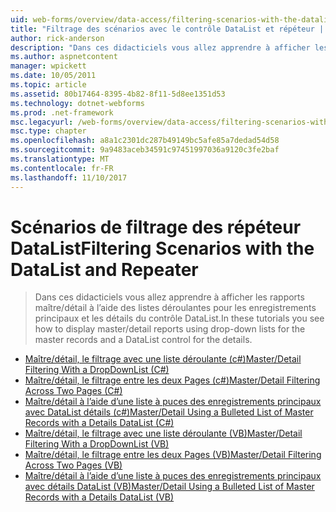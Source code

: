 ```yaml
---
uid: web-forms/overview/data-access/filtering-scenarios-with-the-datalist-and-repeater/index
title: "Filtrage des scénarios avec le contrôle DataList et répéteur | Documents Microsoft"
author: rick-anderson
description: "Dans ces didacticiels vous allez apprendre à afficher les rapports maître/détail à l’aide des listes déroulantes pour les enregistrements principaux et les détails du contrôle DataList."
ms.author: aspnetcontent
manager: wpickett
ms.date: 10/05/2011
ms.topic: article
ms.assetid: 80b17464-8395-4b82-8f11-5d8ee1351d53
ms.technology: dotnet-webforms
ms.prod: .net-framework
msc.legacyurl: /web-forms/overview/data-access/filtering-scenarios-with-the-datalist-and-repeater
msc.type: chapter
ms.openlocfilehash: a8a1c2301dc287b49149bc5afe85a7dedad54d58
ms.sourcegitcommit: 9a9483aceb34591c97451997036a9120c3fe2baf
ms.translationtype: MT
ms.contentlocale: fr-FR
ms.lasthandoff: 11/10/2017
---
```

<a name="filtering-scenarios-with-the-datalist-and-repeater"></a><span data-ttu-id="17f9d-103">Scénarios de filtrage des répéteur DataList</span><span class="sxs-lookup"><span data-stu-id="17f9d-103">Filtering Scenarios with the DataList and Repeater</span></span>
====================
> <span data-ttu-id="17f9d-104">Dans ces didacticiels vous allez apprendre à afficher les rapports maître/détail à l’aide des listes déroulantes pour les enregistrements principaux et les détails du contrôle DataList.</span><span class="sxs-lookup"><span data-stu-id="17f9d-104">In these tutorials you see how to display master/detail reports using drop-down lists for the master records and a DataList control for the details.</span></span>


- [<span data-ttu-id="17f9d-105">Maître/détail, le filtrage avec une liste déroulante (c#)</span><span class="sxs-lookup"><span data-stu-id="17f9d-105">Master/Detail Filtering With a DropDownList (C#)</span></span>](master-detail-filtering-with-a-dropdownlist-datalist-cs.md)
- [<span data-ttu-id="17f9d-106">Maître/détail, le filtrage entre les deux Pages (c#)</span><span class="sxs-lookup"><span data-stu-id="17f9d-106">Master/Detail Filtering Across Two Pages (C#)</span></span>](master-detail-filtering-acess-two-pages-datalist-cs.md)
- [<span data-ttu-id="17f9d-107">Maître/détail à l’aide d’une liste à puces des enregistrements principaux avec DataList détails (c#)</span><span class="sxs-lookup"><span data-stu-id="17f9d-107">Master/Detail Using a Bulleted List of Master Records with a Details DataList (C#)</span></span>](master-detail-using-a-bulleted-list-of-master-records-with-a-details-datalist-cs.md)
- [<span data-ttu-id="17f9d-108">Maître/détail, le filtrage avec une liste déroulante (VB)</span><span class="sxs-lookup"><span data-stu-id="17f9d-108">Master/Detail Filtering With a DropDownList (VB)</span></span>](master-detail-filtering-with-a-dropdownlist-datalist-vb.md)
- [<span data-ttu-id="17f9d-109">Maître/détail, le filtrage entre les deux Pages (VB)</span><span class="sxs-lookup"><span data-stu-id="17f9d-109">Master/Detail Filtering Across Two Pages (VB)</span></span>](master-detail-filtering-acess-two-pages-datalist-vb.md)
- [<span data-ttu-id="17f9d-110">Maître/détail à l’aide d’une liste à puces des enregistrements principaux avec détails DataList (VB)</span><span class="sxs-lookup"><span data-stu-id="17f9d-110">Master/Detail Using a Bulleted List of Master Records with a Details DataList (VB)</span></span>](master-detail-using-a-bulleted-list-of-master-records-with-a-details-datalist-vb.md)
